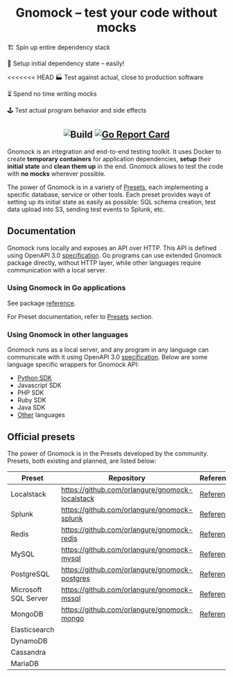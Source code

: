# <div align="center">Gnomock – test your code without mocks</div>

🏗️ Spin up entire dependency stack

🎁 Setup initial dependency state – easily!

<<<<<<< HEAD
🏭 Test against actual, close to production software

⏳ Spend no time writing mocks

🕹️ Test actual program behavior and side effects

## <div align="center">![Build](https://github.com/orlangure/gnomock/workflows/Build/badge.svg) [![Go Report Card](https://goreportcard.com/badge/github.com/orlangure/gnomock)](https://goreportcard.com/report/github.com/orlangure/gnomock)</div>

Gnomock is an integration and end-to-end testing toolkit. It uses Docker to
create **temporary containers** for application dependencies, **setup** their
**initial state** and **clean them up** in the end. Gnomock allows to test the
code with **no mocks** wherever possible.

The power of Gnomock is in a variety of [Presets](#official-presets), each
implementing a specific database, service or other tools. Each preset provides
ways of setting up its initial state as easily as possible: SQL schema
creation, test data upload into S3, sending test events to Splunk, etc.

## Documentation

Gnomock runs locally and exposes an API over HTTP. This API is defined using
OpenAPI 3.0 [specification](./swagger). Go programs can use extended Gnomock
package directly, without HTTP layer, while other languages require
communication with a local server.

### Using Gnomock in Go applications

See package [reference](https://pkg.go.dev/github.com/orlangure/gnomock/gnomock?tab=doc).

For Preset documentation, refer to [Presets](#official-presets) section.

### Using Gnomock in other languages

Gnomock runs as a local server, and any program in any language can communicate
with it using OpenAPI 3.0 [specification](./swagger). Below are some language
specific wrappers for Gnomock API:

- [Python SDK](https://github.com/orlangure/gnomock-python-sdk)
- Javascript SDK
- PHP SDK
- Ruby SDK
- Java SDK
- [Other](https://openapi-generator.tech/docs/generators) languages

## Official presets

The power of Gnomock is in the Presets developed by the community. Presets,
both existing and planned, are listed below:

| Preset | Repository | Reference |
|--------|------------|-----------|
Localstack | https://github.com/orlangure/gnomock-localstack | [Reference](https://pkg.go.dev/github.com/orlangure/gnomock-localstack?tab=doc)
Splunk | https://github.com/orlangure/gnomock-splunk | [Reference](https://pkg.go.dev/github.com/orlangure/gnomock-splunk?tab=doc)
Redis | https://github.com/orlangure/gnomock-redis | [Reference](https://pkg.go.dev/github.com/orlangure/gnomock-redis?tab=doc)
MySQL | https://github.com/orlangure/gnomock-mysql | [Reference](https://pkg.go.dev/github.com/orlangure/gnomock-mysql?tab=doc)
PostgreSQL | https://github.com/orlangure/gnomock-postgres | [Reference](https://pkg.go.dev/github.com/orlangure/gnomock-postgres?tab=doc)
Microsoft SQL Server | https://github.com/orlangure/gnomock-mssql | [Reference](https://pkg.go.dev/github.com/orlangure/gnomock-mssql?tab=doc)
MongoDB | https://github.com/orlangure/gnomock-mongo | [Reference](https://pkg.go.dev/github.com/orlangure/gnomock-mongo?tab=doc)
Elasticsearch | |
DynamoDB | |
Cassandra | |
MariaDB | |
